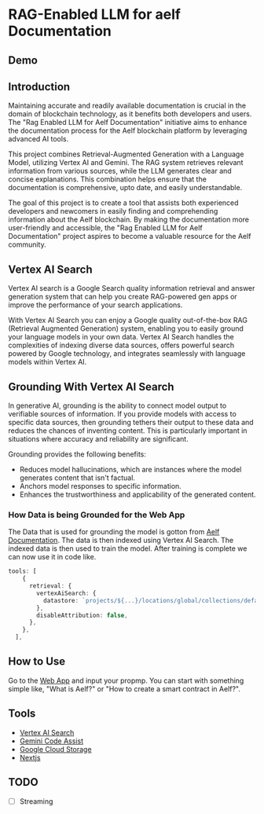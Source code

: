 # RAG-Enabled LLM for aelf Documentation

## Demo

## Introduction

Maintaining accurate and readily available documentation is crucial in the domain of blockchain technology, as it benefits both developers and users. The "Rag Enabled LLM for Aelf Documentation" initiative aims to enhance the documentation process for the Aelf blockchain platform by leveraging advanced AI tools.

This project combines Retrieval-Augmented Generation with a Language Model, utilizing Vertex AI and Gemini. The RAG system retrieves relevant information from various sources, while the LLM generates clear and concise explanations. This combination helps ensure that the documentation is comprehensive, upto date, and easily understandable.

The goal of this project is to create a tool that assists both experienced developers and newcomers in easily finding and comprehending information about the Aelf blockchain. By making the documentation more user-friendly and accessible, the "Rag Enabled LLM for Aelf Documentation" project aspires to become a valuable resource for the Aelf community.

## Vertex AI Search

Vertex AI search is a Google Search quality information retrieval and answer generation system that can help you create RAG-powered gen apps or improve the performance of your search applications.

With Vertex AI Search you can enjoy a Google quality out-of-the-box RAG (Retrieval Augmented Generation) system, enabling you to easily ground your language models in your own data. Vertex AI Search handles the complexities of indexing diverse data sources, offers powerful search powered by Google technology, and integrates seamlessly with language models within Vertex AI.

## Grounding With Vertex AI Search

In generative AI, grounding is the ability to connect model output to verifiable sources of information. If you provide models with access to specific data sources, then grounding tethers their output to these data and reduces the chances of inventing content. This is particularly important in situations where accuracy and reliability are significant.

Grounding provides the following benefits:

- Reduces model hallucinations, which are instances where the model generates content that isn't factual.
- Anchors model responses to specific information.
- Enhances the trustworthiness and applicability of the generated content.

### How Data is being Grounded for the Web App

The Data that is used for grounding the model is gotton from [Aelf Documentation](https://github.com/AElfProject/aelf-docs/tree/develop/docs). The data is then indexed using Vertex AI Search.
The indexed data is then used to train the model. After training is complete we can now use it in code like.

```typescript
tools: [
    {
      retrieval: {
        vertexAiSearch: {
          datastore: `projects/${...}/locations/global/collections/default_collection/dataStores/${...}`,
        },
        disableAttribution: false,
      },
    },
  ],
```
## How to Use

Go to the [Web App](https://rag-llm-for-aelf.vercel.app/) and input your propmp. You can start with something simple like, "What is Aelf?" or "How to create a smart contract in Aelf?".

## Tools
- [Vertex AI Search](https://cloud.google.com/enterprise-search?hl=en#build-google-quality-search-for-your-own-data-in-hours-not-months)
- [Gemini Code Assist](https://cloud.google.com/products/gemini/code-assist?hl=en)
- [Google Cloud Storage](https://cloud.google.com/storage?hl=en)
- [Nextjs](https://nextjs.org/)

## TODO
- [ ] Streaming
